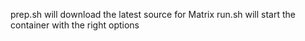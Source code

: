prep.sh will download the latest source for Matrix
run.sh will start the container with the right options

